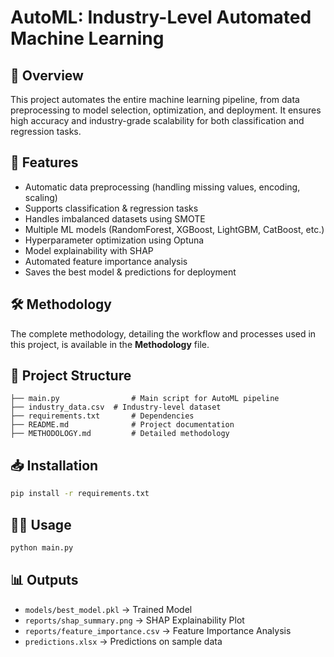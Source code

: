 # AutoML: Industry-Level Automated Machine Learning

## 📌 Overview
This project automates the entire machine learning pipeline, from data preprocessing to model selection, optimization, and deployment. It ensures high accuracy and industry-grade scalability for both classification and regression tasks.

## 🚀 Features
- Automatic data preprocessing (handling missing values, encoding, scaling)
- Supports classification & regression tasks
- Handles imbalanced datasets using SMOTE
- Multiple ML models (RandomForest, XGBoost, LightGBM, CatBoost, etc.)
- Hyperparameter optimization using Optuna
- Model explainability with SHAP
- Automated feature importance analysis
- Saves the best model & predictions for deployment

## 🛠 Methodology
The complete methodology, detailing the workflow and processes used in this project, is available in the **Methodology** file.

## 📂 Project Structure
```
├── main.py                # Main script for AutoML pipeline
├── industry_data.csv  # Industry-level dataset
├── requirements.txt       # Dependencies
├── README.md              # Project documentation
├── METHODOLOGY.md         # Detailed methodology
```

## 📥 Installation
```bash
pip install -r requirements.txt
```

## 🏃‍♂️ Usage
```bash
python main.py
```

## 📊 Outputs
- `models/best_model.pkl` → Trained Model
- `reports/shap_summary.png` → SHAP Explainability Plot
- `reports/feature_importance.csv` → Feature Importance Analysis
- `predictions.xlsx` → Predictions on sample data




```






